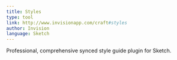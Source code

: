 ```yaml
---
title: Styles
type: tool
link: http://www.invisionapp.com/craft#styles
author: Invision
language: Sketch
---
```


Professional, comprehensive synced style guide plugin for Sketch.
